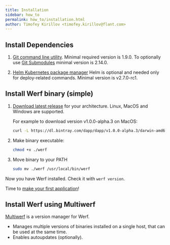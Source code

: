 ```yaml
---
title: Installation
sidebar: how_to
permalink: how_to/installation.html
author: Timofey Kirillov <timofey.kirillov@flant.com>
---
```


## Install Dependencies

1. [Git command line utility](https://git-scm.com/book/en/v2/Getting-Started-Installing-Git).
   Minimal required version is 1.9.0.
   To optionally use [Git Submodules](https://git-scm.com/docs/gitsubmodules) minimal version is 2.14.0.

2. [Helm Kubernetes package manager](https://github.com/helm/helm/blob/master/docs/install.md)
   Helm is optional and needed only for deploy-related commands.
   Minimal version is v2.7.0-rc1.

## Install Werf binary (simple)

1. [Download latest release](https://bintray.com/dapp/dapp/Dapp/_latestVersion) for your architecture. Linux, MacOS and Windows are supported.

   For example to download version v1.0.0-alpha.3 on MacOS:

   ```bash
   curl -L https://dl.bintray.com/dapp/dapp/v1.0.0-alpha.3/darwin-amd64/dapp -o werf
   ```

2. Make binary executable:

    ```bash
    chmod +x ./werf
    ```

3. Move binary to your PATH

   ```bash
   sudo mv ./werf /usr/local/bin/werf
   ```

Now you have Werf installed. Check it with `werf version`.

Time to [make your first application](https://flant.github.io/werf/how_to/getting_started.html)!

## Install Werf using Multiwerf

[Multiwerf](https://github.com/flant/multiwerf) is a version manager for Werf.

* Manages multiple versions of binaries installed on a single host, that can be used at the same time.
* Enables autoupdates (optionally).
